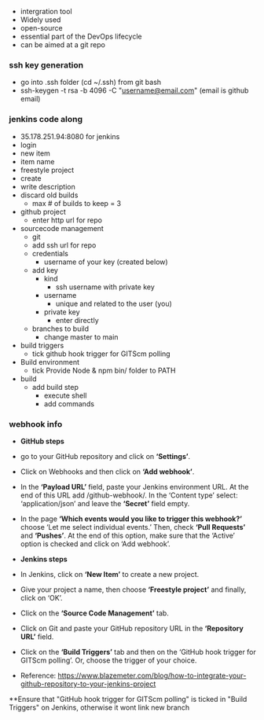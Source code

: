 - intergration tool
- Widely used
- open-source
- essential part of the DevOps lifecycle
- can be aimed at a git repo
### ssh key generation
- go into .ssh folder (cd ~/.ssh) from git bash
- ssh-keygen -t rsa -b 4096 -C "username@email.com" (email is github email)


### jenkins code along
- 35.178.251.94:8080 for jenkins
- login
- new item
- item name
- freestyle project
- create
- write description
- discard old builds
  - max # of builds to keep = 3
- github project
  -  enter http url for repo
-  sourcecode management
   -  git
   -  add ssh url for repo
   -  credentials 
      -  username of your key (created below)
   -  add key
      -  kind
         -  ssh username with private key
      -  username
         -  unique and related to the user (you)
      -  private key
         -  enter directly
   -  branches to build
      -  change master to main
-  build triggers
   -  tick github hook trigger for GITScm polling
-  Build environment
   -  tick Provide Node & npm bin/ folder to PATH
- build 
  - add build step
    - execute shell
    - add commands

### webhook info
- **GitHub steps**
- go to your GitHub repository and click on **‘Settings’**.
- Click on Webhooks and then click on **‘Add webhook’**.
- In the **‘Payload URL’** field, paste your Jenkins environment URL. At the end of this URL add /github-webhook/. In the ‘Content type’ select: ‘application/json’ and leave the **‘Secret’** field empty.
- In the page **‘Which events would you like to trigger this webhook?’** choose ‘Let me select individual events.’ Then, check **‘Pull Requests’** and **‘Pushes’**. At the end of this option, make sure that the ‘Active’ option is checked and click on ‘Add webhook’.

- **Jenkins steps**
- In Jenkins, click on **‘New Item’** to create a new project.
- Give your project a name, then choose **‘Freestyle project’** and finally, click on ‘OK’.
- Click on the **‘Source Code Management’** tab.
- Click on Git and paste your GitHub repository URL in the **‘Repository URL’** field.
- Click on the **‘Build Triggers’** tab and then on the ‘GitHub hook trigger for GITScm polling’. Or, choose the trigger of your choice.

- Reference: https://www.blazemeter.com/blog/how-to-integrate-your-github-repository-to-your-jenkins-project

**Ensure that "GitHub hook trigger for GITScm polling" is ticked in "Build Triggers" on Jenkins, otherwise it wont link
new branch